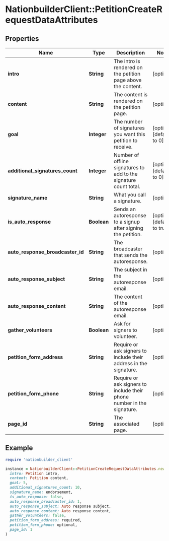 # NationbuilderClient::PetitionCreateRequestDataAttributes

## Properties

| Name | Type | Description | Notes |
| ---- | ---- | ----------- | ----- |
| **intro** | **String** | The intro is rendered on the petition page above the content. | [optional] |
| **content** | **String** | The content is rendered on the petition page. | [optional] |
| **goal** | **Integer** | The number of signatures you want this petition to receive. | [optional][default to 0] |
| **additional_signatures_count** | **Integer** | Number of offline signatures to add to the signature count total. | [optional][default to 0] |
| **signature_name** | **String** | What you call a signature. | [optional] |
| **is_auto_response** | **Boolean** | Sends an autoresponse to a signup after signing the petition. | [optional][default to true] |
| **auto_response_broadcaster_id** | **String** | The broadcaster that sends the autoresponse. | [optional] |
| **auto_response_subject** | **String** | The subject in the autoresponse email. | [optional] |
| **auto_response_content** | **String** | The content of the autoresponse email. | [optional] |
| **gather_volunteers** | **Boolean** | Ask for signers to volunteer. | [optional] |
| **petition_form_address** | **String** | Require or ask signers to include their address in the signature. | [optional] |
| **petition_form_phone** | **String** | Require or ask signers to include their phone number in the signature. | [optional] |
| **page_id** | **String** | The associated page. | [optional] |

## Example

```ruby
require 'nationbuilder_client'

instance = NationbuilderClient::PetitionCreateRequestDataAttributes.new(
  intro: Petition intro,
  content: Petition content,
  goal: 5,
  additional_signatures_count: 10,
  signature_name: endorsement,
  is_auto_response: false,
  auto_response_broadcaster_id: 1,
  auto_response_subject: Auto response subject,
  auto_response_content: Auto response content,
  gather_volunteers: false,
  petition_form_address: required,
  petition_form_phone: optional,
  page_id: 1
)
```

